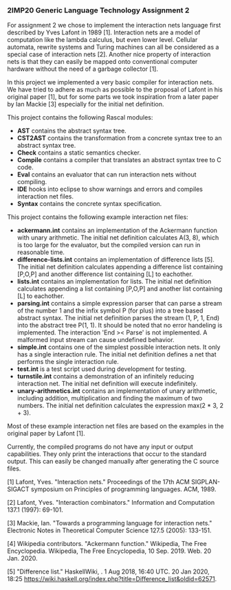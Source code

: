 ### 2IMP20 Generic Language Technology Assignment 2

For assignment 2 we chose to implement the interaction nets language first 
described by Yves Lafont in 1989 [1]. Interaction nets are a model of
computation like the lambda calculus, but even lower level. Cellular automata,
rewrite systems and Turing machines can all be considered as a special case of
interaction nets [2]. Another nice property of interaction nets is that they can
easily be mapped onto conventional computer hardware without the need of a 
garbage collector [1].

In this project we implemented a very basic compiler for interaction nets. 
We have tried to adhere as much as possible to the proposal of Lafont in his
original paper [1], but for some parts we took inspiration from a later paper by
Ian Mackie [3] especially for the initial net definition.

This project contains the following Rascal modules:

* **AST** contains the abstract syntax tree.
* **CST2AST** contains the transformation from a concrete syntax tree to an
abstract syntax tree.
* **Check** contains a static semantics checker.
* **Compile** contains a compiler that translates an abstract syntax tree to C
code.
* **Eval** contains an evaluator that can run interaction nets without
compiling.
* **IDE** hooks into eclipse to show warnings and errors and compiles
interaction net files.
* **Syntax** contains the concrete syntax specification.

This project contains the following example interaction net files:

* **ackermann.int** contains an implementation of the Ackermann function with
unary arithmetic. The initial net definition calculates A(3, 8), which is too
large for the evaluator, but the compiled version can run in reasonable time.
* **difference-lists.int** contains an implementation of difference lists [5].
The initial net definition calculates appending a difference list containing
[P,O,P] and another difference list containing [L] to eachother.
* **lists.int** contains an implementation for lists. The initial net
definition calculates appending a list containing [P,O,P] and another list
containing [L] to eachother.
* **parsing.int** contains a simple expression parser that can parse a stream
of the number 1 and the infix symbol P (for plus) into a tree based abstract
syntax. The initial net definition parses the stream (1, P, 1, End) into the
abstract tree P(1, 1). It should be noted that no error handeling is
implemented.  The interaction 'End >< Parse' is not implemented. A malformed
input stream can cause undefined behavior.
* **simple.int** contains one of the simplest possible interaction nets.
It only has a single interaction rule. The initial net definition defines
a net that performs the single interaction rule.
* **test.int** is a test script used during development for testing.
* **turnstile.int** contains a demonstration of an infinitely reducing
interaction net. The initial net definition will execute indefinitely.
* **unary-arithmetics.int** contains an implementation of unary arithmetic,
including addition, multiplication and finding the maximum of two numbers.
The initial net definition calculates the expression max(2 * 3, 2 + 3).

Most of these example interaction net files are based on the examples in the
original paper by Lafont [1].

Currently, the compiled programs do not have any input or output capabilities.
They only print the interactions that occur to the standard output. This can
easily be changed manually after generating the C source files.

[1] Lafont, Yves. "Interaction nets." Proceedings of the 17th ACM
SIGPLAN-SIGACT symposium on Principles of programming languages. ACM, 1989.

[2] Lafont, Yves. "Interaction combinators." Information and Computation
137.1 (1997): 69-101.

[3] Mackie, Ian. "Towards a programming language for interaction nets."
Electronic Notes in Theoretical Computer Science 127.5 (2005): 133-151.

[4] Wikipedia contributors. "Ackermann function." Wikipedia, The Free
Encyclopedia. Wikipedia, The Free Encyclopedia, 10 Sep. 2019. Web. 20 Jan. 2020.

[5] "Difference list." HaskellWiki, . 1 Aug 2018, 16:40 UTC. 20 Jan 2020, 18:25 <https://wiki.haskell.org/index.php?title=Difference_list&oldid=62571>. 